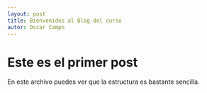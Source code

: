 ```yaml
---
layout: post
title: Bienvenidos al Blog del curso
autor: Oscar Campo
---
```



# Este es el primer post #

En este archivo puedes ver que la estructura es bastante sencilla.

